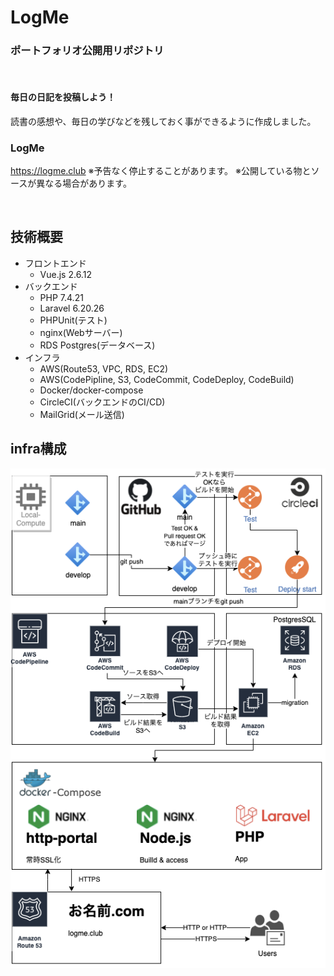# LogMe 
### ポートフォリオ公開用リポジトリ

<br>

#### 毎日の日記を投稿しよう！

読書の感想や、毎日の学びなどを残しておく事ができるように作成しました。

### LogMe
https://logme.club
※予告なく停止することがあります。
※公開している物とソースが異なる場合があります。

<br>

##  技術概要

- フロントエンド
  - Vue.js 2.6.12
- バックエンド
  - PHP 7.4.21
  - Laravel 6.20.26
  - PHPUnit(テスト)
  - nginx(Webサーバー)
  - RDS Postgres(データベース)
- インフラ
  - AWS(Route53, VPC, RDS, EC2)
  - AWS(CodePipline, S3, CodeCommit, CodeDeploy, CodeBuild)
  - Docker/docker-compose
  - CircleCI(バックエンドのCI/CD)
  - MailGrid(メール送信)

## infra構成
![LogMe infra](images/infra.png)

